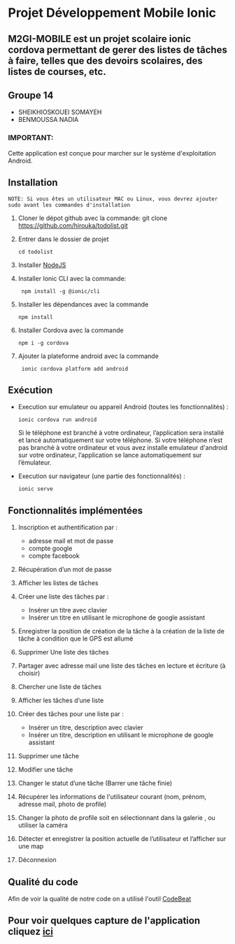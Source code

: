 # Projet Développement Mobile Ionic
## M2GI-MOBILE est un projet scolaire ionic cordova permettant de gerer des listes de tâches à faire, telles que des devoirs scolaires, des listes de courses, etc.  
## Groupe 14
* SHEIKHIOSKOUEI SOMAYEH 
* BENMOUSSA NADIA
### IMPORTANT:
 Cette application est conçue pour marcher sur le système d'exploitation Android.
## Installation
`NOTE: Si vous êtes un utilisateur MAC ou Linux, vous devrez ajouter sudo avant les commandes d'installation`  

1.	Cloner le dépot github avec la commande: git clone https://github.com/hirouka/todolist.git 
2.  Entrer dans le dossier de projet 
    ```
    cd todolist
    ```
3.	Installer [NodeJS](https://nodejs.org/en/download/) 

4.	Installer Ionic CLI avec la commande:  
    ```
     npm install -g @ionic/cli
    ```
5.	Installer les dépendances avec la commande 
    ```
    npm install
    ````
6. Installer Cordova avec la commande
    ```
    npm i -g cordova
    ```
7.	Ajouter la plateforme android avec la commande
    ```
     ionic cordova platform add android 
     ```  
##	Exécution 
* Execution sur emulateur ou appareil Android (toutes les fonctionnalités) :
    ```
    ionic cordova run android
    ```   
    Si le téléphone est branché à votre ordinateur, l’application sera installé et lancé automatiquement sur votre téléphone.
    Si votre téléphone n’est pas branché à votre ordinateur et vous avez installe emulateur d'android sur votre ordinateur, l’application se lance automatiquement sur l’émulateur.   

* Execution sur navigateur (une partie des fonctionnalités) :
    ```  
    ionic serve
    ```

## Fonctionnalités implémentées
1.	Inscription et authentification par : 
    *	adresse mail et mot de passe  
    *	compte google
 	*   compte facebook   

2.  Récupération d’un mot de passe 
3.	Afficher les listes de tâches  
4.	Créer une liste des tâches par :
    *	Insérer un titre avec clavier 
    *	Insérer un titre en utilisant  le microphone de google assistant 
5.	Enregistrer la position de création de la tâche à la création de la liste de tâche à condition que le GPS est allumé  
6.	Supprimer Une liste des tâches 
7.	Partager avec adresse mail une liste des tâches en lecture et écriture (à choisir)
8.	Chercher une liste de tâches
9.	Afficher les tâches d’une liste 
10.	Créer des tâches pour une liste par : 
    *	Insérer un titre, description avec clavier 
    *	Insérer un titre, description en utilisant le microphone de google assistant 
11.	Supprimer une tâche 
12.	Modifier une tâche 
13.	Changer le statut d’une tâche (Barrer une tâche finie)
14.	Récupérer les informations de l'utilisateur courant (nom, prénom, adresse mail, photo de profile)
14. Changer la photo de profile soit en sélectionnant dans la galerie , ou utiliser la caméra
15.	Détecter et enregistrer la position actuelle de l’utilisateur et l’afficher sur une map
16.	Déconnexion   
## Qualité du code   
Afin de voir la qualité de notre code on a utilisé l'outil [CodeBeat](https://codebeat.co/projects/github-com-hirouka-todolist-master)


## Pour voir quelques capture de l'application cliquez <a href="https://drive.google.com/drive/folders/1nUZDHZWTr7JU24xh2oq25hYQIsehFofy?usp=sharing">ici  </a>




